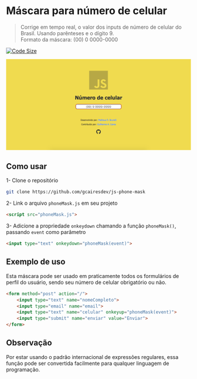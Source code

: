 # Máscara para número de celular

> Corrige em tempo real, o valor dos inputs de número de celular do Brasil. Usando parênteses e o dígito 9.                   
> Formato da máscara: (00) 0 0000-0000

[![Code Size][code-size-image]][code-size-url]

![](capturaTela.png)

## Como usar

1- Clone o repositório

```sh
git clone https://github.com/gcairesdev/js-phone-mask
```

2- Link o arquivo `phoneMask.js` em seu projeto

```html
<script src="phoneMask.js">
```

3- Adicione a propriedade `onkeydown` chamando a função `phoneMask()`, passando `event` como parâmetro
```html
<input type="text" onkeydown="phoneMask(event)"> 
```

## Exemplo de uso

Esta máscara pode ser usado em praticamente todos os formulários de perfil do usuário, sendo seu número de celular obrigatório ou não.

```html
<form method="post" action="/">
    <input type="text" name="nomeCompleto">
    <input type="email" name="email">
    <input type="text" name="celular" onkeyup="phoneMask(event)">
    <input type="submit" name="enviar" value="Enviar">
</form>
```

## Observação

Por estar usando o padrão internacional de expressões regulares, essa função pode ser convertida facilmente para qualquer linguagem de programação.

[code-size-image]: https://img.shields.io/github/languages/code-size/gcairesdev/js-phone-mask
[code-size-url]: https://github.com/gcairesdev/js-phone-mask/archive/master.zip